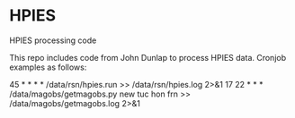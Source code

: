 # HPIES
HPIES processing code


This repo includes code from John Dunlap to process HPIES data.  Cronjob examples as follows:

45 * * * * /data/rsn/hpies.run >> /data/rsn/hpies.log 2>&1
17 22 * * * /data/magobs/getmagobs.py new tuc hon frn >> /data/magobs/getmagobs.log 2>&1
